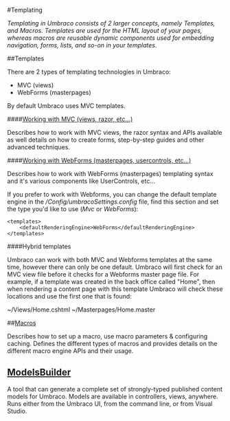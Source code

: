#Templating

_Templating in Umbraco consists of 2 larger concepts, namely Templates, and Macros. Templates are used for the HTML layout of your pages, whereas macros are reusable dynamic components used for embedding navigation, forms, lists, and so-on in your templates._

##Templates

There are 2 types of templating technologies in Umbraco:

* MVC (views)
* WebForms (masterpages)

By default Umbraco uses MVC templates.

####[Working with MVC (views, razor, etc...)](Mvc/index.md)

Describes how to work with MVC views, the razor syntax and APIs available as well details on how to create forms, step-by-step guides and other advanced techniques.



####[Working with WebForms (masterpages, usercontrols, etc...)](Masterpages/index.md)

Describes how to work with WebForms (masterpages) templating syntax and it's various components like UserControls, etc...

If you prefer to work with Webforms, you can change the default template engine in the */Config/umbracoSettings.config* file, find this section and set the type you'd like to use (*Mvc* or *WebForms*):

	<templates>
		<defaultRenderingEngine>WebForms</defaultRenderingEngine>
	</templates>


####Hybrid templates

Umbraco can work with both MVC and Webforms templates at the same time, however there can only be one default. Umbraco will first check for an MVC view file before it checks for a Webforms master page file. For example, if a template was created in the back office called "Home", then when rendering a content page with this template Umbraco will check these locations and use the first one that is found:

~/Views/Home.cshtml
~/Masterpages/Home.master

##[Macros](Macros/index.md)

Describes how to set up a macro, use macro parameters & configuring caching. Defines the different types of macros and provides details on the different macro engine APIs and their usage.

## [ModelsBuilder](Modelsbuilder/)
A tool that can generate a complete set of strongly-typed published content models for Umbraco. Models are available in controllers, views, anywhere. Runs either from the Umbraco UI, from the command line, or from Visual Studio.
